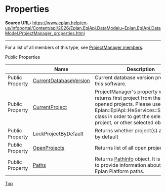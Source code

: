 # Properties

**Source URL:** https://www.eplan.help/en-us/Infoportal/Content/api/2026/Eplan.EplApi.DataModelu~Eplan.EplApi.DataModel.ProjectManager_properties.html

---

For a list of all members of this type, see [ProjectManager members](Eplan.EplApi.DataModelu~Eplan.EplApi.DataModel.ProjectManager_members.html).

Public Properties

|  | Name | Description |
| --- | --- | --- |
| Public Property | [CurrentDatabaseVersion](Eplan.EplApi.DataModelu~Eplan.EplApi.DataModel.ProjectManager~CurrentDatabaseVersion.html) | Current database version provided by this software. |
| Public Property | [CurrentProject](Eplan.EplApi.DataModelu~Eplan.EplApi.DataModel.ProjectManager~CurrentProject.html) | ProjectManager's property which returns first project from the list of opened projects. Please use Eplan::EplApi::HeServices::SelectionSet class in order to get the selected project, or other selected objects. |
| Public Property | [LockProjectByDefault](Eplan.EplApi.DataModelu~Eplan.EplApi.DataModel.ProjectManager~LockProjectByDefault.html) | Returns whether project(s) are locked by default |
| Public Property | [OpenProjects](Eplan.EplApi.DataModelu~Eplan.EplApi.DataModel.ProjectManager~OpenProjects.html) | Returns list of all open projects. |
| Public Property | [Paths](Eplan.EplApi.DataModelu~Eplan.EplApi.DataModel.ProjectManager~Paths.html) | Returns [PathInfo](Eplan.EplApi.DataModelu~Eplan.EplApi.DataModel.PathInfo.html) object. It is intended to provide information about default Eplan Platform paths. |

[Top](#top)
